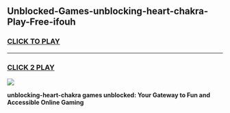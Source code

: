 
## Unblocked-Games-unblocking-heart-chakra-Play-Free-ifouh
<h3>
<a href="https://premium76.site?title=unblocking-heart-chakra&ref=23A">CLICK TO PLAY</a></h3>
<hr>

<h3>
<a href="https://premium76.site?title=unblocking-heart-chakra&ref=23A">CLICK 2 PLAY</a>
  
</h3>

<a href="https://premium76.site?title=unblocking-heart-chakra&ref=23A"><img src="https://clearcache.store/games.png"></a>


**unblocking-heart-chakra games unblocked: Your Gateway to Fun and Accessible Online Gaming**
